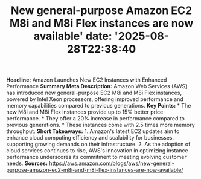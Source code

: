 ﻿---
title: "New general-purpose Amazon EC2 M8i and M8i Flex instances are now available'
date: '2025-08-28T22:38:40"
category: "Markets"
summary: ""
slug: "new generalpurpose amazon ec2 m8i and m8i flex instances are"
source_urls:
  - "https://aws.amazon.com/blogs/aws/new-general-purpose-amazon-ec2-m8i-and-m8i-flex-instances-are-now-available/"
seo:
  title: "New general-purpose Amazon EC2 M8i and M8i Flex instances are now available | Hash n Hedge'
  description: '"
  keywords: ["news", "markets", "brief"]
---
**Headline:** Amazon Launches New EC2 Instances with Enhanced Performance  **Summary Meta Description:** Amazon Web Services (AWS) has introduced new general-purpose EC2 M8i and M8i Flex instances, powered by Intel Xeon processors, offering improved performance and memory capabilities compared to previous generations.  **Key Points:**  * The new M8i and M8i Flex instances provide up to 15% better price performance. * They offer a 20% increase in performance compared to previous generations. * These instances come with 2.5 times more memory throughput.  **Short Takeaways:**  1. Amazon's latest EC2 updates aim to enhance cloud computing efficiency and scalability for businesses, supporting growing demands on their infrastructure. 2. As the adoption of cloud services continues to rise, AWS's innovation in optimizing instance performance underscores its commitment to meeting evolving customer needs.  **Sources:** https://aws.amazon.com/blogs/aws/new-general-purpose-amazon-ec2-m8i-and-m8i-flex-instances-are-now-available/ 
